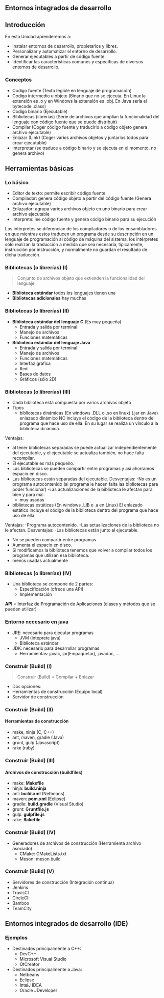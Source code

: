 ## Entornos integrados de desarrollo

## Introducción


En esta Unidad aprenderemos a:

- Instalar entornos de desarrollo, propietarios y libres.
- Personalizar y automatizar el entorno de desarrollo.
- Generar ejecutables a partir de código fuente.
- Identificar las características comunes y específicas de diversos entornos de desarrollo.


### Conceptos

- Codigo fuente (Texto legible en lenguaje de programación)
- Codigo intermedio u objeto (Binario que no se ejecuta. En Linux la extensión es .o y en Windows la extensión es .obj. En Java sería el bytecode .class)
- Codigo binario (Ejecutable)
- Bibliotecas (librerías) (Serie de archivos que amplian la funcionalidad del lenguaje con código fuente que se puede distribuir)
- Compilar (Coger código fuente y traducirlo a código objeto genera archivo ejecutable)
- Enlazar (Link) (Coger varios archivos objetos y juntarlos todos para crear ejecutable)
- Interpretar (se traduce a código binario y se ejecuta en el momento, no genera archivo)



## Herramientas básicas


### Lo básico

- Editor de texto: permite escribir código fuente
- Compilador: genera código objeto a partir del código fuente (Genera archivo ejecutable)
- Enlazador: agrupa varios archivos objeto en uno binario para crear archivo ejecutable
- Interprete: lee código fuente y genera código binario para su ejecución

Los intérpretes se diferencian de los compiladores o de los ensambladores en que mientras estos traducen un programa desde su descripción en un lenguaje de programación al código de máquina del sistema, los intérpretes sólo realizan la traducción a medida que sea necesaria, típicamente, instrucción por instrucción, y normalmente no guardan el resultado de dicha traducción.

### Bibliotecas (o librerías) (I)

> Conjunto de archivos objeto que extienden la funcionalidad del lenguaje

- __Biblioteca estándar__ todos los lenguajes tienen una
- __Bibliotecas adicionales__ hay muchas


### Bibliotecas (o librerías) (II)

- __Biblioteca estándar del lenguaje C__ (Es muy pequeña)
  - Entrada y salida por terminal
  - Manejo de archivos
  - Funciones matemáticas
- __Biblioteca estándar del lenguaje Java__
  - Entrada y salida por terminal
  - Manejo de archivos
  - Funciones matemáticas
  - Interfaz gráfica 
  - Red
  - Bases de datos
  - Gráficos (sólo 2D)


### Bibliotecas (o librerías) (III)

- Cada biblioteca está compuesta por varios archivos objeto
- Tipos
  - bibliotecas dinámicas (En windows .DLL o .so en linux) (.jar en Java) enlazado dinámico NO incluye el código de la biblioteca dentro del programa que hace uso de ella. En su lugar se realiza un vínculo a la biblioteca dinámica.

Ventajas:
  - al tener bibliotecas separadas se puede actualizar independientemente del ejecutable, y el ejecutable se actualiza también, no hace falta recompilar.
  - El ejecutable es más pequeño.
  - Las bibliotecas se pueden compartir entre programas y así ahorramos espacio en disco.
  - Las bibliotecas están separadas del ejecutable.
Desventajas:
  -No es un programa autocontenido (al programa le hacen falta las bibliotecas para poder funcionar)
  -Las actualizaciones de la biblioteca le afectan para bien y para mal.
    - muy usadas
  - bibliotecas estáticas (En windows .LIB o .a en Linux) El enlazado estático incluye el código de la biblioteca dentro del programa que hace uso de ella

Ventajas:
  -Programa autocontenido.
  -Las actualizaciones de la biblioteca no le afectan.
Desventajas:
  -Las bibliotecas están junto al ejecutable.
  - No se pueden compartir entre programas
  - Aumenta el espacio en disco.
  - Si modificamos la biblioteca tenemos que volver a compilar todos los programas que utilizan esa biblioteca.
  - menos usadas actualmente


### Bibliotecas (o librerías) (IV)

- Una biblioteca se compone de 2 partes:
  - Especificación (ofrece una API)
  - Implementación 

__API__ = Interfaz de Programación de Aplicaciones (clases y métodos que se pueden utilizar)


### Entorno necesario en java

- JRE: necesario para ejecutar programas
  - JVM (inteprete java)
  - Biblioteca estándar
- JDK: necesario para desarrollar programas
  - Herramientas: javac, jar(Empaquetar), javadoc, ...


### Construir (Build) (I) 

> Construir (Build) = Compilar + Enlazar

- Dos opciones:
 - Herramientas de construcción (Equipo local)
 - Servidor de construcción


### Construir (Build) (II) 
#### __Herramientas de construcción__

  - make, ninja (C, C++)
  - ant, maven, gradle (Java)
  - grunt, gulp (Javascript)
  - rake (ruby)


### Construir (Build) (III) 
#### __Archivos de construcción (buildfiles)__

  - make: __Makefile__
  - ninja: __build.ninja__
  - ant: __build.xml__ (Netbeans)
  - maven: __pom.xml__ (Eclipse)
  - gradle: __build.gradle__ (Visual Studio)
  - grunt: __Gruntfile.js__
  - gulp: __gulpfile.js__
  - rake: __Rakefile__


### Construir (Build) (IV) 

- Generadores de archivos de construcción (Herramienta archivo asociado)
  - CMake: CMakeLists.txt
  - Meson: meson.build  


### Construir (Build) (V) 

 - Servidores de construcción (Integración continua)
  - Jenkins 
  - TravisCI
  - CircleCI
  - Bamboo
  - TeamCity



## Entornos integrados de desarrollo (IDE)


### Ejemplos

- Destinados principalmente a C++:
  - DevC++
  - Microsoft Visual Studio
  - QtCreator
- Destinados principalmente a Java:
  - Netbeans
  - Eclipse
  - IntelJ IDEA
  - Oracle JDeveloper

 
